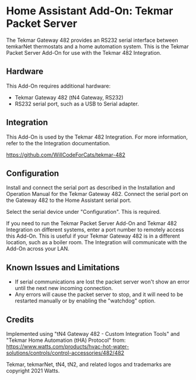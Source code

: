# Home Assistant Add-On: Tekmar Packet Server

The Tekmar Gateway 482 provides an RS232 serial interface between temkarNet thermostats
and a home automation system. This is the Tekmar Packet Server Add-On for use with the
Tekmar 482 Integration.

## Hardware

This Add-On requires additional hardware:

- Tekmar Gateway 482 (tN4 Gateway, RS232)
- RS232 serial port, such as a USB to Serial adapter.

## Integration

This Add-On is used by the Tekmar 482 Integration. For more information,
refer to the the Integration documentation.

https://github.com/WillCodeForCats/tekmar-482

## Configuration

Install and connect the serial port as described in the Installation and Operation Manual
for the Tekmar Gateway 482. Connect the serial port on the Gateway 482 to the Home Assistant
serial port.

Select the serial device under "Configuration". This is required.

If you need to run the Tekmar Packet Server Add-On and Tekmar 482 Integration on different
systems, enter a port number to remotely access this Add-On. This is useful if your Tekmar
Gateway 482 is in a different location, such as a boiler room. The Integration will
communicate with the Add-On across your LAN.

## Known Issues and Limitations

- If serial communications are lost the packet server won't show an error until the next
new incoming connection.
- Any errors will cause the packet server to stop, and it will need to be
restarted manually or by enabling the "watchdog" option.

## Credits

Implemented using "tN4 Gateway 482 - Custom Integration Tools" and "Tekmar Home Automation
(tHA) Protocol" from: https://www.watts.com/products/hvac-hot-water-solutions/controls/control-accessories/482/482

Tekmar, tekmarNet, tN4, tN2, and related logos and trademarks are copyright 2021 Watts.